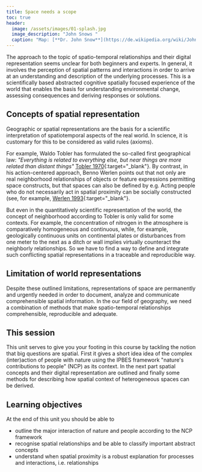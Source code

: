 ```yaml
---
title: Space needs a scope
toc: true
header:
  image: /assets/images/01-splash.jpg
  image_description: "John Snows "
  caption: "Map: [**Dr. John Snow**](https://de.wikipedia.org/wiki/John_Snow_(Mediziner)) [Wellcome Library via wikimedia](https://w.wiki/QtV)"
---
```


The approach to the topic of spatio-temporal relationships and their digital representation seems unclear for both beginners and experts. 
In general, it involves the perception of spatial patterns and interactions in order to arrive at an understanding and description of the underlying processes. This is a scientifically based abstracted cognitive spatially focused experience of the world that enables the basis for understanding environmental change, assessing consequences and deriving responses or solutions.
<!--more-->



## Concepts of spatial representation

Geographic or spatial representations are the basis for a scientific interpretation of spatiotemporal aspects of the real world. In science, it is customary for this to be considered as valid rules (axioms). 

For example, Waldo Tobler has formulated the so-called first geographical law: *"Everything is related to everything else, but near things are more related than distant things"* [Tobler 1970](https://www.jstor.org/stable/143141){:target="_blank"}. By contrast, in his action-centered approach, Benno Werlen points out that not only are real neighborhood relationships of objects or feature expressions permitting space constructs, but that spaces can also be defined by e.g. Acting people who do not necessarily act in spatial proximity can be socially constructed (see, for example, [Werlen 1993](https://www.erdkunde.uni-bonn.de/archive/1993/gibt-es-eine-geographie-ohne-raum-zum-verhaeltnis-von-traditioneller-geographie-und-zeitgenoessischen-gesellschaften/at_download/attachment){:target="_blank"}. 

But even in the quantitatively scientific representation of the world, the concept of neighborhood according to Tobler is only valid for some contexts. For example, the concentration of nitrogen in the atmosphere is comparatively homogeneous and continuous, while, for example, geologically continuous units on continental plates or disturbances from one meter to the next as a ditch or wall implies virtually counteract the neighborly relationships. 
So we have to find a way to define and integrate such conflicting spatial representations in a traceable and reproducible way.

## Limitation of world representations 

Despite these outlined  limitations, representations of space are permanently and urgently needed in order to document, analyze and communicate comprehensible spatial information. In the our field of geography, we need a combination of methods that make spatio-temporal relationships comprehensible, reproducible and adequate.


## This session
This unit serves to give you your footing in this course by tackling the notion that big questions are spatial. First it gives a short idea idea of the complex (inter)action of people with nature using the IPBES framework "nature's contributions to people" (NCP) as its context. 
In the next part spatial concepts and their digital representation are outlined and finally some methods for describing how spatial context of  heterogeneous spaces can be derived. 

  

## Learning objectives
At the end of this unit you should be able to

* outline the major interaction of nature and people according to the NCP framework
* recognise spatial relationships and be able to classify important abstract concepts
* understand when spatial proximity is a robust explanation for processes and interactions, i.e. relationships

